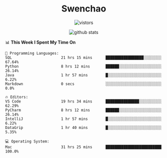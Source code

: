 <h1 align="center">Swenchao</h3>

<p align="center">
  <img src="https://visitor-badge.glitch.me/badge?page_id=Swenchao" alt="vistors" />
</p>

<p align="center">
  <img src="https://github-readme-stats.vercel.app/api?username=Swenchao&count_private=true&show_icons=true&theme=vue-dark&hide_title=true" alt="github stats" />
</p>

<!--START_SECTION:waka-->
📊 **This Week I Spent My Time On** 

```text
💬 Programming Languages: 
SQL                      21 hrs 15 mins      █████████████████░░░░░░░░   67.64% 
Python                   8 hrs 12 mins       ██████░░░░░░░░░░░░░░░░░░░   26.14% 
Java                     1 hr 57 mins        █░░░░░░░░░░░░░░░░░░░░░░░░   6.22% 
Markdown                 0 secs              ░░░░░░░░░░░░░░░░░░░░░░░░░   0.0%

🔥 Editors: 
VS Code                  19 hrs 34 mins      ███████████████░░░░░░░░░░   62.29% 
PyCharm                  8 hrs 12 mins       ██████░░░░░░░░░░░░░░░░░░░   26.14% 
IntelliJ                 1 hr 57 mins        █░░░░░░░░░░░░░░░░░░░░░░░░   6.22% 
DataGrip                 1 hr 40 mins        █░░░░░░░░░░░░░░░░░░░░░░░░   5.35%

💻 Operating System: 
Mac                      31 hrs 25 mins      █████████████████████████   100.0%

```


<!--END_SECTION:waka-->
